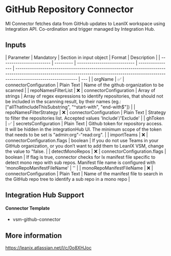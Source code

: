 # GitHub Repository Connector

MI Connector fetches data from GitHub updates to LeanIX workspace using Integration API. Co-ordination and trigger managed by
Integration Hub.

## Inputs

| Parameter                | Mandatory | Section in input object      | Format           | Description                                                                                                                                                                                |
| ------------------------ | --------- | ---------------------------- | ---------------- | ------------------------------------------------------------------------------------------------------------------------------------------------------------------------------------------ | --- |
| orgName                  | ✅        | connectorConfiguration       | Plain Text       | Name of the github organization to be scanned                                                                                                                                              |
| repoNamesFilterList      | ❌        | connectorConfiguration       | Array of strings | Array of regex expressions to identify repositories, that should not be included in the scanning result, by their names (eg.: ["allThatIncludeThisSubstring", "^start-with", "end-with$"]) |
| repoNamesFilterStrategy  | ❌        | connectorConfiguration       | Plain Text       | Strategy to filter the repositories list. Accepted values 'Include'/'Exclude'                                                                                                              |
| ghToken                  | ✅        | secretsConfiguration         | Plain Text       | Github token for repository access. It will be hidden in the integrationHub UI. The minimum scope of the token that needs to be set is "admin:org"-"read:org".                             |
| importTeams              | ❌        | connectorConfiguration.flags | boolean          | If you do not use Teams in your GitHub organization, or you don’t want to add them to LeanIX VSM, change the value to "false.                                                              |
| detectMonoRepos          | ❌        | connectorConfiguration.flags | boolean          | If flag is true, connector checks for lx manifest file specific to detect mono repo with sub repos. Manifest file name is configured with 'monoRepoManifestFileName'                       | ''  |
| monoRepoManifestFileName | ❌        | connectorConfiguration       | Plain Text       | Name of the manifest file to search in the GitHub repo tree to identify a sub repo in a mono repo                                                                                          |

## Integration Hub Support

#### Connector Template

- vsm-github-connector

## More information

https://leanix.atlassian.net/l/c/0o8XHJoc
